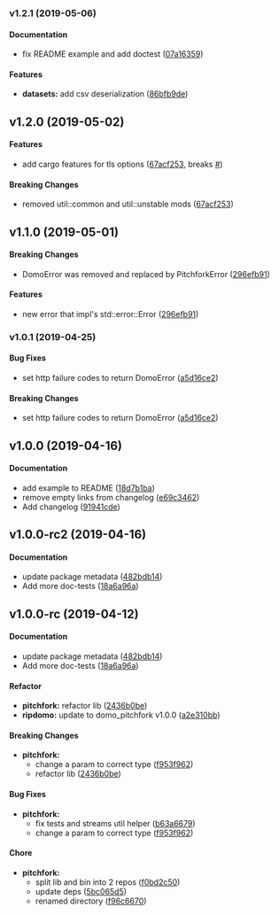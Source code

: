 <a name="v1.2.1"></a>
### v1.2.1 (2019-05-06)


#### Documentation

*   fix README example and add doctest ([07a16359](https://github.com/quantumZebraPDX/domo-pitchfork/commit/07a1635933ae14873884bc569cfb851c37b77758))

#### Features

* **datasets:**  add csv deserialization ([86bfb9de](https://github.com/quantumZebraPDX/domo-pitchfork/commit/86bfb9de2ddbbe80d979bccf4488566e7d0d9bda))



<a name="v1.2.0"></a>
## v1.2.0 (2019-05-02)


#### Features

*   add cargo features for tls options ([67acf253](https://github.com/quantumZebraPDX/domo-pitchfork/commit/67acf253f37d1b1d6069e87c24ffe2b468124947), breaks [#](https://github.com/quantumZebraPDX/domo-pitchfork/issues/))

#### Breaking Changes

*   removed util::common and util::unstable mods ([67acf253](https://github.com/quantumZebraPDX/domo-pitchfork/commit/67acf253f37d1b1d6069e87c24ffe2b468124947))



<a name="v1.1.0"></a>
## v1.1.0 (2019-05-01)


#### Breaking Changes

*   DomoError was removed and replaced by PitchforkError ([296efb91](https://github.com/quantumZebraPDX/domo-pitchfork/commit/296efb9132a94e25732a21950ad2c0c8c1afee6e))

#### Features

*   new error that impl's std::error::Error ([296efb91](https://github.com/quantumZebraPDX/domo-pitchfork/commit/296efb9132a94e25732a21950ad2c0c8c1afee6e))



<a name="v1.0.1"></a>
### v1.0.1 (2019-04-25)


#### Bug Fixes

*   set http failure codes to return DomoError ([a5d16ce2](https://github.com/quantumZebraPDX/domo-pitchfork/commit/a5d16ce2cefcc5971cb6c7c3e65a937c25430f02))

#### Breaking Changes

*   set http failure codes to return DomoError ([a5d16ce2](https://github.com/quantumZebraPDX/domo-pitchfork/commit/a5d16ce2cefcc5971cb6c7c3e65a937c25430f02))



<a name="v1.0.0"></a>
## v1.0.0 (2019-04-16)


#### Documentation

*   add example to README ([18d7b1ba](https://github.com/quantumZebraPDX/domo-pitchfork/commit/18d7b1baf51da53d49700e2d7d7026a1b9bce71e))
*   remove empty links from changelog ([e69c3462](https://github.com/quantumZebraPDX/domo-pitchfork/commit/e69c3462e3716befd3128d534d9ca5d02e3021e3))
*   Add changelog ([91941cde](https://github.com/quantumZebraPDX/domo-pitchfork/commit/91941cded1265001645ef61fda5f38e1011a0d52))



<a name="v1.0.0-rc2"></a>
## v1.0.0-rc2 (2019-04-16)


#### Documentation

*   update package metadata ([482bdb14](https://github.com/quantumZebraPDX/domo-pitchfork/commit/482bdb14657927757476baa51136b5cfb09d29de))
*   Add more doc-tests ([18a6a96a](https://github.com/quantumZebraPDX/domo-pitchfork/commit/18a6a96acfabf253bf905768d6a0e1e0081ccf4d))



<a name="v1.0.0-rc"></a>
## v1.0.0-rc (2019-04-12)


#### Documentation

*   update package metadata ([482bdb14](https://github.com/quantumZebraPDX/domo-pitchfork/commit/482bdb14657927757476baa51136b5cfb09d29de))
*   Add more doc-tests ([18a6a96a](https://github.com/quantumZebraPDX/domo-pitchfork/commit/18a6a96acfabf253bf905768d6a0e1e0081ccf4d))

#### Refactor

* **pitchfork:**  refactor lib ([2436b0be](https://github.com/quantumZebraPDX/domo-pitchfork/commit/2436b0be297793bc74375efa8968668d842ac13a))
* **ripdomo:**  update to domo_pitchfork v1.0.0 ([a2e310bb](https://github.com/quantumZebraPDX/domo-pitchfork/commit/a2e310bbaa778435b156f60f4212bc101f5ddf43))

#### Breaking Changes

* **pitchfork:**
  *  change a param to correct type ([f953f962](https://github.com/quantumZebraPDX/domo-pitchfork/commit/f953f9627dab447291a5c7dd00f85c0127419ead))
  *  refactor lib ([2436b0be](https://github.com/quantumZebraPDX/domo-pitchfork/commit/2436b0be297793bc74375efa8968668d842ac13a))

#### Bug Fixes

* **pitchfork:**
  *  fix tests and streams util helper ([b63a6679](https://github.com/quantumZebraPDX/domo-pitchfork/commit/b63a66799e676aa27d7fc0508d5422918c54d560))
  *  change a param to correct type ([f953f962](https://github.com/quantumZebraPDX/domo-pitchfork/commit/f953f9627dab447291a5c7dd00f85c0127419ead))

#### Chore

* **pitchfork:**
  *  split lib and bin into 2 repos ([f0bd2c50](https://github.com/quantumZebraPDX/domo-pitchfork/commit/f0bd2c50e1cb8b36d3b06c3a2feaf640a91081d7))
  *  update deps ([5bc065d5](https://github.com/quantumZebraPDX/domo-pitchfork/commit/5bc065d50e627a7123e30bc66573c0aafce2fc84))
  *  renamed directory ([f96c6670](https://github.com/quantumZebraPDX/domo-pitchfork/commit/f96c6670c160e9a246563fdf3f482c11ed89226b))
